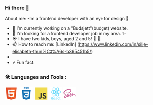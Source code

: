 ### Hi there 👋

About me: 
-Im a frontend developer with an eye for design :eyes:
- 🔭 I’m currently working on a "Budsjett"(budget) website.
- 🤔 I'm looking for a frontend developer job in my area. ✨
- :sunny: I have two kids, boys, aged 2 and 5! :baby: :boy:
- 📫 How to reach me: [LinkedIn] (https://www.linkedin.com/in/silje-elisabeth-thun%C3%A6s-b395451b5/)
- 
- ⚡ Fun fact: 

### :hammer_and_wrench: Languages and Tools :
<span>
  <img src="https://github.com/devicons/devicon/blob/master/icons/html5/html5-original.svg" title="HTML5" alt="HTML" width="40" height="40"/>&nbsp;
  <img src="https://github.com/devicons/devicon/blob/master/icons/css3/css3-plain-wordmark.svg"  title="CSS3" alt="CSS" width="40" height="40"/>&nbsp;
  <img src="https://github.com/devicons/devicon/blob/master/icons/javascript/javascript-original.svg" title="JavaScript" alt="JavaScript" width="40" height="40"/>&nbsp;
  <img src="https://github.com/devicons/devicon/blob/master/icons/react/react-original-wordmark.svg" title="React" alt="React" width="40" height="40"/>
  <img src="https://raw.githubusercontent.com/devicons/devicon/1119b9f84c0290e0f0b38982099a2bd027a48bf1/icons/sass/sass-original.svg" title="Sass" alt="Sass" width="40" height="40"/>&nbsp
</span>

